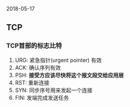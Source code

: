 2018-05-17

## TCP

### TCP首部的标志比特
1. URG: 紧急指针(urgent pointer) 有效
2. ACK: 确认序列有效
3. PSH: **接受方应该尽快将这个报文段交给应用层** 
4. RST: 重新连接
5. SYN: 同步序号用来发起一个连接
6. FIN: 发端完成发送任务


